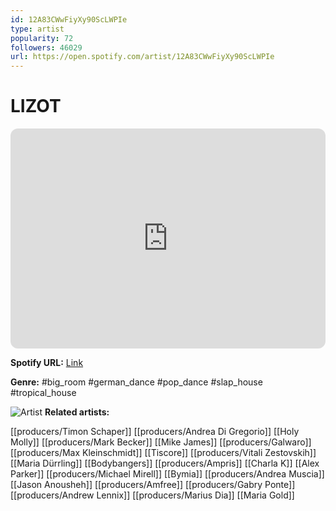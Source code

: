 ```yaml
---
id: 12A83CWwFiyXy90ScLWPIe
type: artist
popularity: 72
followers: 46029
url: https://open.spotify.com/artist/12A83CWwFiyXy90ScLWPIe
---
```

# LIZOT

<iframe style="border-radius:12px" src="https://open.spotify.com/embed/artist/12A83CWwFiyXy90ScLWPIe" width="100%" height="352" frameBorder="0" allowfullscreen="" allow="autoplay; clipboard-write; encrypted-media; fullscreen; picture-in-picture" loading="lazy"></iframe>

**Spotify URL:** [Link](https://open.spotify.com/artist/12A83CWwFiyXy90ScLWPIe)

**Genre:**  #big_room #german_dance #pop_dance #slap_house #tropical_house

![Artist](https://i.scdn.co/image/ab6761610000e5eb63303b93575c9a448b2397c5)
**Related artists:**

[[producers/Timon Schaper]]
[[producers/Andrea Di Gregorio]]
[[Holy Molly]]
[[producers/Mark Becker]]
[[Mike James]]
[[producers/Galwaro]]
[[producers/Max Kleinschmidt]]
[[Tiscore]]
[[producers/Vitali Zestovskih]]
[[Maria Dürrling]]
[[Bodybangers]]
[[producers/Ampris]]
[[Charla K]]
[[Alex Parker]]
[[producers/Michael Mirell]]
[[Bymia]]
[[producers/Andrea Muscia]]
[[Jason Anousheh]]
[[producers/Amfree]]
[[producers/Gabry Ponte]]
[[producers/Andrew Lennix]]
[[producers/Marius Dia]]
[[Maria Gold]]
